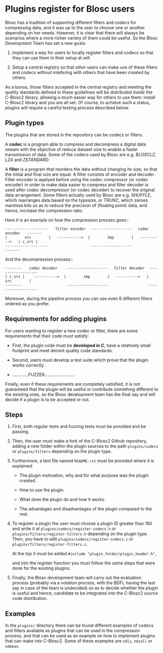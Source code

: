 Plugins register for Blosc users
=============================================================================

Blosc has a tradition of supporting different filters and codecs for compressing data,
and it was up to the user to choose one or another depending on her needs.
However, it is clear that there will always be scenarios where a more richer variety
of them could be useful.  So the Blosc Development Team has set a new goals:

1) Implement a way for users to locally register filters and codecs so that they can use
   them in their setup at will.

2) Setup a central registry so that *other* users can make use of these filters and codecs
   without intefering with others that have been created by others.

As a bonus, those filters accepted in the central registry and meeting the quality standards
defined in these guidelines will be distributed *inside* the C-Blosc2 library,
allowing a much easier way for others to use them: install C-Blosc2 library and you are all set.
Of course, to achieve such a status, plugins will require a careful testing process described below.


Plugin types
--------------

The plugins that are stored in the repository can be codecs or filters.

A **codec** is a program able to compress and decompress a digital data stream
with the objective of reduce dataset size to enable a faster transmission
of data.
Some of the codecs used by Blosc are e.g. *BLOSCLZ*, *LZ4* and *ZSTANDARD*.

A **filter** is a program that reorders the data without
changing its size, so that the initial and final size are equal.
A filter consists of encoder and decoder. Filter encoder is applyed before
using the codec compressor (or codec encoder) in order to make data easier to compress
and filter decoder is used after codec decompressor (or codec decoder) to recover
the original data arrangement.
Some filters actually used by Blosc are e.g. *SHUFFLE*, which rearranges data 
based on the typesize, or *TRUNC*, which zeroes mantissa bits so as to reduce
the precision of (floating point) data, and hence, increase the compression ratio.

Here it is an example on how the compression process goes::


    --------------------   filter encoder  -------------------   codec encoder   -------
    |        src        |   ----------->  |        tmp        |   ---------->   | c_src |
    --------------------                   -------------------                   -------

And the decompression process::

    --------   codec decoder    -------------------   filter decoder  -------------------
    | c_src |    ----------->  |        tmp        |   ---------->   |        src        |
    --------                    -------------------                   -------------------

Moreover, during the pipeline process you can use even 6 different 
filters ordered as you prefer.


Requirements for adding plugins
-------------------------------

For users wanting to register a new codec or filter, there are some requirements
that their code must satisfy:

- First, the plugin code must be **developed in C**, have a relatively small footprint
  and meet decent quality code standards.

- Second, users must develop a test suite which prove that the plugin works correctly.

- .............FUZZER........................

Finally, even if these requirements are completely satisfied, it is not
guaranteed that the plugin will be useful or contribute something
different to the existing ones, so the Blosc development team has the final
say and will decide if a plugin is to be accepted or not.


Steps
-----

1. First, both regular tests and fuzzing tests must be provided and be passing.

2. Then, the user must make a fork of the C-Blosc2 Github repository,
   adding a new folder within the plugin sources to the path `plugins/codecs` or
   `plugins/filters` depending on the plugin type.

3. Furthermore, a text file named `README.rst` must be provided where it is explained:

   * The plugin motivation, why and for what purpose was the plugin created.

   * How to use the plugin.

   * What does the plugin do and how it works.

   * The advantages and disadvantages of the plugin compared to the rest.

4. To register a plugin the user must choose a plugin ID greater than 160 and
   write it at `plugins/codecs/register-codecs.h`
   or `plugins/filters/register-filters.h` depending on the plugin type. Then, you have to edit `plugins/codecs/register-codecs.c`
   or `plugins/filters/register-filters.c`. 
  
   At the top it must be added `#include "plugin_folder/plugin_header.h"`, 
   
   and into the register function you must follow the same steps that were done for the existing plugins.
   

5. Finally, the Blosc development team will carry out the evaluation process
   (probably via a votation process, with the BDFL having the last say in case of the team is undecided)
   so as to decide whether the plugin is useful and hence, candidate to be integrated into the C-Blosc2
   source code distribution.


Examples
--------

In the `plugins/` directory there can be found different examples of codecs and filters
available as plugins that can be used in the compression process, and that
can be used as an example on how to implement plugins that can make into C-Blosc2.
Some of these examples are `ndlz`, `ndcell` or `ndmean`.



